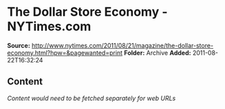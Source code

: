 # The Dollar Store Economy - NYTimes.com

**Source:** http://www.nytimes.com/2011/08/21/magazine/the-dollar-store-economy.html?hpw=&pagewanted=print
**Folder:** Archive
**Added:** 2011-08-22T16:32:24




## Content
*Content would need to be fetched separately for web URLs*
